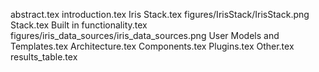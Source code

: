 abstract.tex
introduction.tex
Iris Stack.tex
figures/IrisStack/IrisStack.png
Stack.tex
Built in functionality.tex
figures/iris_data_sources/iris_data_sources.png
User Models and Templates.tex
Architecture.tex
Components.tex
Plugins.tex
Other.tex
results_table.tex
